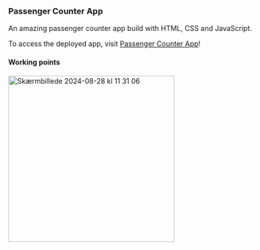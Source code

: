 ### Passenger Counter App

An amazing passenger counter app build with HTML, CSS and JavaScript. 

To access the deployed app, visit [Passenger Counter App](https://mellifluous-axolotl-e5d2b1.netlify.app/)!

#### Working points
<img width="334" alt="Skærmbillede 2024-08-28 kl  11 31 06" src="https://github.com/user-attachments/assets/10334026-cf2f-4250-b855-39446a0bae8f">

